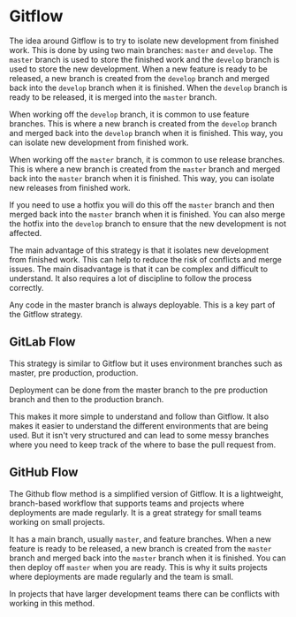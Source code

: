 # Gitflow

The idea around Gitflow is to try to isolate new development from finished work. This is done by using two main branches:
`master` and `develop`. The `master` branch is used to store the finished work and the `develop` branch is used to store
the new development. When a new feature is ready to be released, a new branch is created from the `develop` branch and
merged back into the `develop` branch when it is finished. When the `develop` branch is ready to be released, it is merged
into the `master` branch.

When working off the `develop` branch, it is common to use feature branches. This is where a new branch is created from the
`develop` branch and merged back into the `develop` branch when it is finished. This way, you can isolate new development
from finished work.

When working off the `master` branch, it is common to use release branches. This is where a new branch is created from the
`master` branch and merged back into the `master` branch when it is finished. This way, you can isolate new releases from
finished work.

If you need to use a hotfix you will do this off the `master` branch and then merged back into the `master` branch when it
is finished. You can also merge the hotfix into the `develop` branch to ensure that the new development is not affected.

The main advantage of this strategy is that it isolates new development from finished work. This can help to reduce the
risk of conflicts and merge issues. The main disadvantage is that it can be complex and difficult to understand. It also
requires a lot of discipline to follow the process correctly.

Any code in the master branch is always deployable. This is a key part of the Gitflow strategy.

## GitLab Flow

This strategy is similar to Gitflow but it uses environment branches such as master, pre production, production.

Deployment can be done from the master branch to the pre production branch and then to the production branch.

This makes it more simple to understand and follow than Gitflow. It also makes it easier to understand the different
environments that are being used. But it isn't very structured and can lead to some messy branches where you need to keep
track of the where to base the pull request from.

## GitHub Flow

The Github flow method is a simplified version of Gitflow. It is a lightweight, branch-based workflow that supports teams
and projects where deployments are made regularly. It is a great strategy for small teams working on small projects.

It has a main branch, usually `master`, and feature branches. When a new feature is ready to be released, a new branch is
created from the `master` branch and merged back into the `master` branch when it is finished. You can then deploy off
`master` when you are ready. This is why it suits projects where deployments are made regularly and the team is small.

In projects that have larger development teams there can be conflicts with working in this method.
